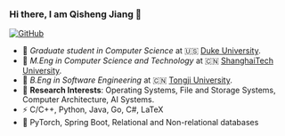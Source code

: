 ### Hi there, I am Qisheng Jiang 👋

<!--
**qisheng-jiang/qisheng-jiang** is a ✨ _special_ ✨ repository because its `README.md` (this file) appears on your GitHub profile.

Here are some ideas to get you started:

- 🔭 I’m currently working on ...
- 🌱 I’m currently learning ...
- 👯 I’m looking to collaborate on ...
- 🤔 I’m looking for help with ...
- 💬 Ask me about ...
- 📫 How to reach me: ...
- 😄 Pronouns: ...
- ⚡ Fun fact: ...
-->

[![GitHub](https://img.shields.io/badge/dynamic/json?logo=github&label=GitHub&labelColor=495867&color=495867&query=%24.data.totalSubs&url=https%3A%2F%2Fapi.spencerwoo.com%2Fsubstats%2F%3Fsource%3Dgithub%26queryKey%3Dhayschan&style=flat-square)](https://github.com/qisheng-jiang)

- 🔋 _Graduate student in Computer Science_ at 🇺🇸 [Duke University](https://duke.edu).
- 🍻 _M.Eng in Computer Science and Technology_ at 🇨🇳 [ShanghaiTech University](https://www.shanghaitech.edu.cn/).
- 🔭 _B.Eng in Software Engineering_ at 🇨🇳 [Tongji University](https://www.tongji.edu.cn/).
- 🌱 **Research Interests**: Operating Systems, File and Storage Systems, Computer Architecture, AI Systems.
- ⚡ C/C++, Python, Java, Go, C#, LaTeX
- 💬 PyTorch, Spring Boot, Relational and Non-relational databases

